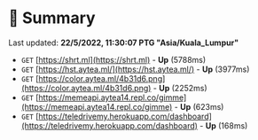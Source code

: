 # 📖 Summary
Last updated: **22/5/2022, 11:30:07 PTG "Asia/Kuala_Lumpur"**

- `GET` [https://shrt.ml](https://shrt.ml) - **Up** (5788ms)
- `GET` [https://hst.aytea.ml/](https://hst.aytea.ml/) - **Up** (3977ms)
- `GET` [https://color.aytea.ml/4b31d6.png](https://color.aytea.ml/4b31d6.png) - **Up** (2252ms)
- `GET` [https://memeapi.aytea14.repl.co/gimme](https://memeapi.aytea14.repl.co/gimme) - **Up** (623ms)
- `GET` [https://teledrivemy.herokuapp.com/dashboard](https://teledrivemy.herokuapp.com/dashboard) - **Up** (168ms)
